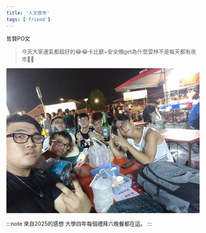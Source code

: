 ```yaml
---
title: '人文夜市'
tags: ['friend']
---
```

哲賢PO文
>今天大家運氣都超好的😂😂卡比獸+安全帽get為什麼雲林不是每天都有夜市🤔🤔
 
![img](./img_ig/201609/003.jpg)

:::note 來自2025的感想
大學四年每個禮拜六晚餐都在這。
:::